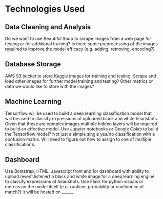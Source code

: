# Technologies Used
## Data Cleaning and Analysis
Do we want to use Beautiful Soup to scrape images from a web page for testing or for additional training?  Is there some preprocessing of the images required to improve the model efficacy (e.g. adding, removing, encoding?)

## Database Storage
AWS S3 bucket to store Kaggle images for training and testing.  Scrape and load other images for further model training and testing? Other metrics or data we would like to store with the images?

## Machine Learning
Tensorflow will be used to build a deep learning classification model that will be used to classify expressions of uploaded black and white headshots. Given that these are complex images multiple hidden layers will be required to build an effective model.  Use Jupyter notebooks or Google Colab to build the Tensorflow model?  Not just a simple single yes/no classification with a confusion matrix.  Will need to figure out how to assign to one of multiple classifications.

## Dashboard
Use Bootstrap, HTML, Javascript front end for dashboard with ability to upload (event listener) a black and white image for a deep learning engine to classify expressions of headshots.  Use Flask for python visuals or metrics on the model itself (e.g. runtime, probability or confidence of match?) It will be hosted on ______.
